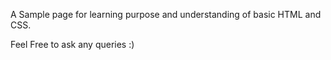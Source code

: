 A Sample page for learning purpose and understanding of basic HTML and CSS.


Feel Free to ask any queries :)
